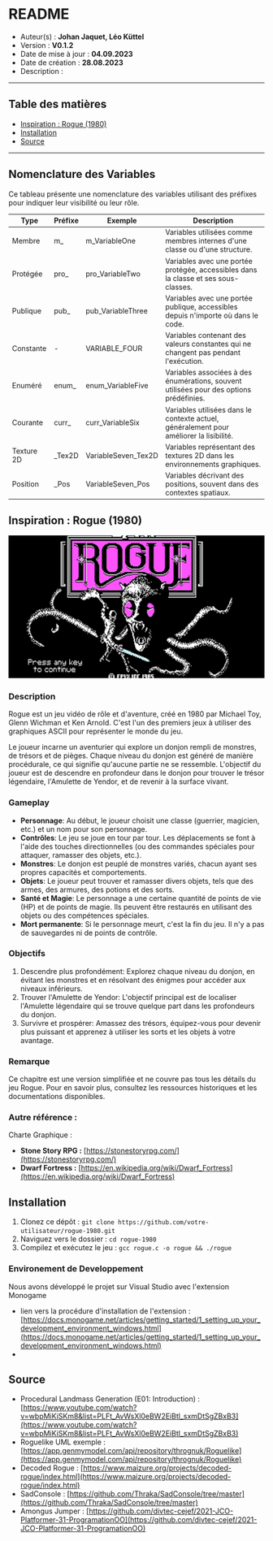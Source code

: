 # README
- Auteur(s) : **Johan Jaquet, Léo Küttel**
- Version : **V0.1.2**
- Date de mise à jour : **04.09.2023**
- Date de création : **28.08.2023**
- Description :

----
## Table des matières
   
- [Inspiration : Rogue (1980)](#inspiration-rogue-1980)
- [Installation](#installation)
- [Source](#source)
  
----

## Nomenclature des Variables

Ce tableau présente une nomenclature des variables utilisant des préfixes pour indiquer leur visibilité ou leur rôle.

| Type      | Préfixe   | Exemple              | Description |
|-----------|-----------|----------------------|-------------|
| Membre    | m_        | m_VariableOne        | Variables utilisées comme membres internes d'une classe ou d'une structure. |
| Protégée  | pro_      | pro_VariableTwo      | Variables avec une portée protégée, accessibles dans la classe et ses sous-classes. |
| Publique  | pub_      | pub_VariableThree    | Variables avec une portée publique, accessibles depuis n'importe où dans le code. |
| Constante | -         | VARIABLE_FOUR        | Variables contenant des valeurs constantes qui ne changent pas pendant l'exécution. |
| Enuméré   | enum_     | enum_VariableFive    | Variables associées à des énumérations, souvent utilisées pour des options prédéfinies. |
| Courante  | curr_     | curr_VariableSix     | Variables utilisées dans le contexte actuel, généralement pour améliorer la lisibilité. |
| Texture 2D| _Tex2D    | VariableSeven_Tex2D  | Variables représentant des textures 2D dans les environnements graphiques. |
| Position  | _Pos      | VariableSeven_Pos    | Variables décrivant des positions, souvent dans des contextes spatiaux. |



## Inspiration : Rogue (1980)
<a name="inspiration-rogue-1980"></a>

![Rogue Game](https://github.com/LeBonVieuBelouga/ESIG-PROG-2023/blob/main/res/rogue_screenshot.jpg)

### Description

Rogue est un jeu vidéo de rôle et d'aventure, créé en 1980 par Michael Toy, Glenn Wichman et Ken Arnold. C'est l'un des premiers jeux à utiliser des graphiques ASCII pour représenter le monde du jeu.

Le joueur incarne un aventurier qui explore un donjon rempli de monstres, de trésors et de pièges. Chaque niveau du donjon est généré de manière procédurale, ce qui signifie qu'aucune partie ne se ressemble. L'objectif du joueur est de descendre en profondeur dans le donjon pour trouver le trésor légendaire, l'Amulette de Yendor, et de revenir à la surface vivant.

### Gameplay

- **Personnage**: Au début, le joueur choisit une classe (guerrier, magicien, etc.) et un nom pour son personnage.
- **Contrôles**: Le jeu se joue en tour par tour. Les déplacements se font à l'aide des touches directionnelles (ou des commandes spéciales pour attaquer, ramasser des objets, etc.).
- **Monstres**: Le donjon est peuplé de monstres variés, chacun ayant ses propres capacités et comportements.
- **Objets**: Le joueur peut trouver et ramasser divers objets, tels que des armes, des armures, des potions et des sorts.
- **Santé et Magie**: Le personnage a une certaine quantité de points de vie (HP) et de points de magie. Ils peuvent être restaurés en utilisant des objets ou des compétences spéciales.
- **Mort permanente**: Si le personnage meurt, c'est la fin du jeu. Il n'y a pas de sauvegardes ni de points de contrôle.

### Objectifs

1. Descendre plus profondément: Explorez chaque niveau du donjon, en évitant les monstres et en résolvant des énigmes pour accéder aux niveaux inférieurs.
2. Trouver l'Amulette de Yendor: L'objectif principal est de localiser l'Amulette légendaire qui se trouve quelque part dans les profondeurs du donjon.
3. Survivre et prospérer: Amassez des trésors, équipez-vous pour devenir plus puissant et apprenez à utiliser les sorts et les objets à votre avantage.

### Remarque

Ce chapitre est une version simplifiée et ne couvre pas tous les détails du jeu Rogue. Pour en savoir plus, consultez les ressources historiques et les documentations disponibles.

### Autre référence :

Charte Graphique :
- **Stone Story RPG :** [https://stonestoryrpg.com/](https://stonestoryrpg.com/)
- **Dwarf Fortress :** [https://en.wikipedia.org/wiki/Dwarf_Fortress](https://en.wikipedia.org/wiki/Dwarf_Fortress)

## Installation
<a name="installation"></a>

1. Clonez ce dépôt : `git clone https://github.com/votre-utilisateur/rogue-1980.git`
2. Naviguez vers le dossier : `cd rogue-1980`
3. Compilez et exécutez le jeu : `gcc rogue.c -o rogue && ./rogue`

### Environement de Developpement 
Nous avons développé le projet sur Visual Studio avec l'extension  Monogame
- lien vers la procédure d'installation de l'extension : [https://docs.monogame.net/articles/getting_started/1_setting_up_your_development_environment_windows.html](https://docs.monogame.net/articles/getting_started/1_setting_up_your_development_environment_windows.html)
- 

## Source 
<a name="source"></a>

- Procedural Landmass Generation (E01: Introduction) : [https://www.youtube.com/watch?v=wbpMiKiSKm8&list=PLFt_AvWsXl0eBW2EiBtl_sxmDtSgZBxB3](https://www.youtube.com/watch?v=wbpMiKiSKm8&list=PLFt_AvWsXl0eBW2EiBtl_sxmDtSgZBxB3)
- Roguelike UML exemple : [https://app.genmymodel.com/api/repository/thrognuk/Roguelike](https://app.genmymodel.com/api/repository/thrognuk/Roguelike)
- Decoded Rogue : [https://www.maizure.org/projects/decoded-rogue/index.html](https://www.maizure.org/projects/decoded-rogue/index.html)
- SadConsole :  [https://github.com/Thraka/SadConsole/tree/master](https://github.com/Thraka/SadConsole/tree/master)
- Amongus Jumper : [https://github.com/divtec-cejef/2021-JCO-Platformer-31-ProgramationOO](https://github.com/divtec-cejef/2021-JCO-Platformer-31-ProgramationOO)